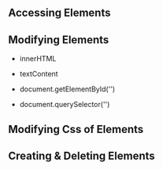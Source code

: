 ## Accessing Elements

## Modifying Elements

- innerHTML
- textContent

- document.getElementById('')
- document.querySelector('')

## Modifying Css of Elements

## Creating & Deleting Elements
